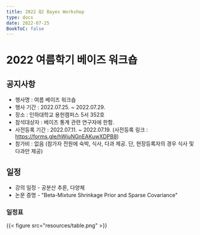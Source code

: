 ```yaml
---
title: 2022 Q2 Bayes Workshop
type: docs
date: 2022-07-25
BookToC: false
---
```


# 2022 여름학기 베이즈 워크숍

## 공지사항

* 행사명 : 여름 베이즈 워크숍
* 행사 기간 : 2022.07.25. ~ 2022.07.29.
* 장소 : 인하대학교 용헌캠퍼스 5서 352호
* 참석대상자 : 베이즈 통계 관련 연구자에 한함.
* 사전등록 기간 : 2022.07.11. ~ 2022.07.19. (사전등록 링크 : https://forms.gle/hWjuNGnEAKuwXDPB8)
* 참가비 : 없음 (참가자 전원에 숙박, 식사, 다과 제공. 단, 현장등록자의 경우 식사 및 다과만 제공)

## 일정

* 강의 일정 - 공분산 추론, 다양체
* 논문 증명 - "Beta-Mixture Shrinkage Prior and Sparse Covariance"

### 일정표

{{< figure src="resources/table.png" >}}

